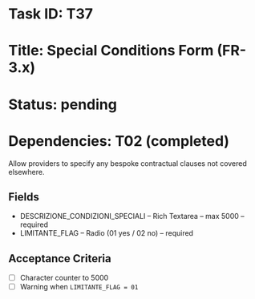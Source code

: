 # Task ID: T37

# Title: Special Conditions Form (FR-3.x)

# Status: pending

# Dependencies: T02 (completed)

Allow providers to specify any bespoke contractual clauses not covered elsewhere.

## Fields

- DESCRIZIONE_CONDIZIONI_SPECIALI – Rich Textarea – max 5000 – required
- LIMITANTE_FLAG – Radio (01 yes / 02 no) – required

## Acceptance Criteria

- [ ] Character counter to 5000
- [ ] Warning when `LIMITANTE_FLAG = 01` 